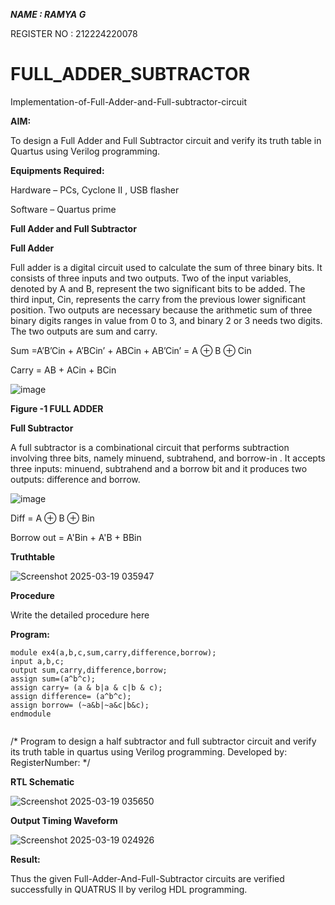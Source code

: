 ***NAME : RAMYA G***


REGISTER NO : 212224220078

# FULL_ADDER_SUBTRACTOR

Implementation-of-Full-Adder-and-Full-subtractor-circuit

**AIM:**

To design a Full Adder and Full Subtractor circuit and verify its truth table in Quartus using Verilog programming.

**Equipments Required:**

Hardware – PCs, Cyclone II , USB flasher

Software – Quartus prime

**Full Adder and Full Subtractor**

**Full Adder**

Full adder is a digital circuit used to calculate the sum of three binary bits. It consists of three inputs and two outputs. Two of the input variables, denoted by A and B, represent the two significant bits to be added. The third input, Cin, represents the carry from the previous lower significant position. Two outputs are necessary because the arithmetic sum of three binary digits ranges in value from 0 to 3, and binary 2 or 3 needs two digits. The two outputs are sum and carry.

Sum =A’B’Cin + A’BCin’ + ABCin + AB’Cin’ = A ⊕ B ⊕ Cin 

Carry = AB + ACin + BCin

![image](https://github.com/naavaneetha/FULL_ADDER_SUBTRACTOR/assets/154305477/0f30ba51-5ffb-4198-845f-18e054f675e7)

**Figure -1 FULL ADDER**

**Full Subtractor**

A full subtractor is a combinational circuit that performs subtraction involving three bits, namely minuend, subtrahend, and borrow-in . It accepts three inputs: minuend, subtrahend and a borrow bit and it produces two outputs: difference and borrow.

![image](https://github.com/naavaneetha/FULL_ADDER_SUBTRACTOR/assets/154305477/02b24f51-ab51-4304-9ad6-7b81ffc1ead5)

Diff = A ⊕ B ⊕ Bin 

Borrow out = A'Bin + A'B + BBin

**Truthtable**

![Screenshot 2025-03-19 035947](https://github.com/user-attachments/assets/b8f35b29-aa66-4221-a177-a57d94467eb8)


**Procedure**

Write the detailed procedure here

**Program:**
```
module ex4(a,b,c,sum,carry,difference,borrow);
input a,b,c;
output sum,carry,difference,borrow;
assign sum=(a^b^c); 
assign carry= (a & b|a & c|b & c);
assign difference= (a^b^c);
assign borrow= (~a&b|~a&c|b&c);
endmodule


```
/* Program to design a half subtractor and full subtractor circuit and verify its truth table in quartus using Verilog programming. Developed by: RegisterNumber:
*/

**RTL Schematic**

![Screenshot 2025-03-19 035650](https://github.com/user-attachments/assets/8c82f6ca-2492-4f1e-9b5f-5648dc33df4d)


**Output Timing Waveform**

![Screenshot 2025-03-19 024926](https://github.com/user-attachments/assets/9b663bff-4bb7-4e9e-b4cb-63454f4f03c7)


**Result:**

Thus the given Full-Adder-And-Full-Subtractor circuits are verified successfully  in QUATRUS II by verilog HDL programming.



